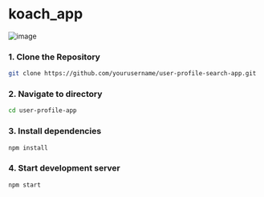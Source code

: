 # koach_app

![image](https://github.com/user-attachments/assets/3a39a8c6-1a50-4032-af37-0d36bf118a82)

### 1. Clone the Repository
```bash
git clone https://github.com/yourusername/user-profile-search-app.git
```

### 2. Navigate to directory
```bash
cd user-profile-app
```

### 3. Install dependencies 
```bash
npm install
```

### 4. Start development server 
```bash
npm start
```

